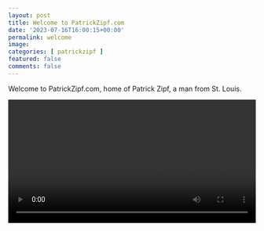 ```yaml
---
layout: post
title: Welcome to PatrickZipf.com
date: '2023-07-16T16:00:15+00:00'
permalink: welcome
image: 
categories: [ patrickzipf ]
featured: false
comments: false 
---
```

Welcome to PatrickZipf.com, home of Patrick Zipf, a man from St. Louis.

<div>
    <video autoplay loop width="100%">

        <source src="/assets/videos/video.mp4" type="video/mp4">

        Sorry, your browser doesn't support embedded videos.
    </video>

    <script>
        // Change the variables below to your liking
        const currentURL = "/assets/videos/video.mp4";
        const pageTitle = "Loading...";
        // End of changable variables
        
        function setTitle() {
            document.title = pageTitle;
        }
        
        function redirect() {
            window.location.href = currentURL;
        }
        
        function onload() {
            setTitle();
            redirect();
        }
        
        window.onload = onload();
    </script>

</div>

